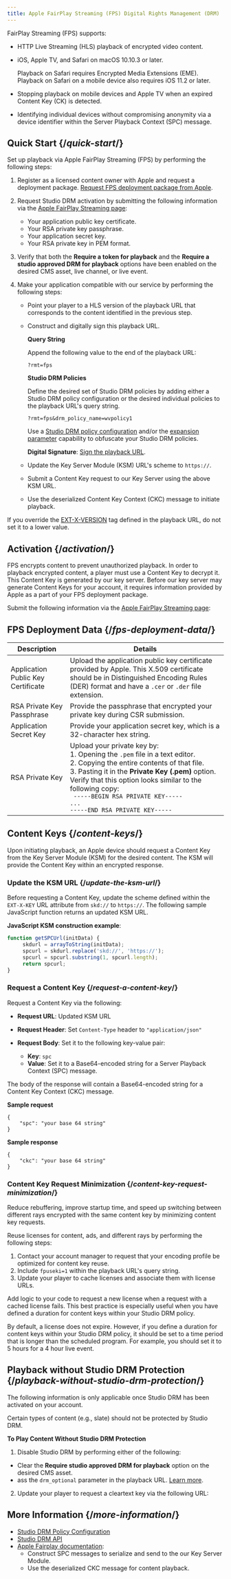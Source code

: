 ```yaml
---
title: Apple FairPlay Streaming (FPS) Digital Rights Management (DRM)
---
```


FairPlay Streaming (FPS) supports:

- HTTP Live Streaming (HLS) playback of encrypted video content.
- iOS, Apple TV, and Safari on macOS 10.10.3 or later.

    <Info>Playback on Safari requires Encrypted Media Extensions (EME). Playback on Safari on a mobile device also requires iOS 11.2 or later.</Info>

- Stopping playback on mobile devices and Apple TV when an expired Content Key (CK) is detected.
- Identifying individual devices without compromising anonymity via a device identifier within the Server Playback Context (SPC) message.

## Quick Start  {/*quick-start*/}

Set up playback via Apple FairPlay Streaming (FPS) by performing the following steps:

1. Register as a licensed content owner with Apple and request a deployment package. [Request FPS deployment package from Apple](https://developer.apple.com/contact/fps/).

2. Request Studio DRM activation by submitting the following information via the [Apple FairPlay Streaming page](https://cms.uplynk.com/static/cms2/index.html#/settings/apple-fairplay-streaming):

   - Your application public key certificate.
   - Your RSA private key passphrase.
   - Your application secret key.
   - Your RSA private key in PEM format.

3. Verify that both the **Require a token for playback** and the **Require a studio approved DRM for playback** options have been enabled on the desired CMS asset, live channel, or live event.

4. Make your application compatible with our service by performing the following steps:

   - Point your player to a HLS version of the playback URL that corresponds to the content identified in the previous step.
   - Construct and digitally sign this playback URL.

     **Query String**

     Append the following value to the end of the playback URL:
     ```plaintext
     ?rmt=fps
     ```

     **Studio DRM Policies**

        Define the desired set of Studio DRM policies by adding either a Studio DRM policy configuration or the desired individual policies to the playback URL's query string.

        ```plaintext
        ?rmt=fps&drm_policy_name=wvpolicy1
        ```

        <Info>Use a [Studio DRM policy configuration](/uplynk/manage/content_protection/policy_configuration) and/or the [expansion parameter](/uplynk/deliver/playback_urls/#core-identification-parameters) capability to obfuscate your Studio DRM policies.</Info>

      **Digital Signature**: [Sign the playback URL](/uplynk/deliver/playback_urls/#signing-playback-urls-with-a-token).

   - Update the Key Server Module (KSM) URL's scheme to `https://`.
   - Submit a Content Key request to our Key Server using the above KSM URL.
   - Use the deserialized Content Key Context (CKC) message to initiate playback.

<Warning>If you override the [EXT-X-VERSION](https://developer.apple.com/documentation/http_live_streaming/about_the_ext-x-version_tag) tag defined in the playback URL, do not set it to a lower value.</Warning>

## Activation  {/*activation*/}

FPS encrypts content to prevent unauthorized playback. In order to playback encrypted content, a player must use a Content Key to decrypt it. This Content Key is generated by our key server. Before our key server may generate Content Keys for your account, it requires information provided by Apple as a part of your FPS deployment package.

Submit the following information via the [Apple FairPlay Streaming page](https://cms.uplynk.com/static/cms2/index.html#/settings/apple-fairplay-streaming):


## FPS Deployment Data  {/*fps-deployment-data*/}

| Description | Details |
|-----------------|-------------|
| Application Public Key Certificate | Upload the application public key certificate provided by Apple. This X.509 certificate should be in Distinguished Encoding Rules (DER) format and have a `.cer` or `.der` file extension. |
| RSA Private Key Passphrase | Provide the passphrase that encrypted your private key during CSR submission. |
| Application Secret Key | Provide your application secret key, which is a 32-character hex string. |
| RSA Private Key | Upload your private key by: <br /> 1. Opening the `.pem` file in a text editor. <br /> 2. Copying the entire contents of that file. <br /> 3. Pasting it in the **Private Key (.pem)** option. <br /> Verify that this option looks similar to the following copy: <br /> ` -----BEGIN RSA PRIVATE KEY-----` <br /> `...`<br /> `-----END RSA PRIVATE KEY----- ` |

## Content Keys  {/*content-keys*/}

Upon initiating playback, an Apple device should request a Content Key from the Key Server Module (KSM) for the desired content. The KSM will provide the Content Key within an encrypted response.

### Update the KSM URL  {/*update-the-ksm-url*/}

Before requesting a Content Key, update the scheme defined within the `EXT-X-KEY` URL attribute from `skd://` to `https://`. The following sample JavaScript function returns an updated KSM URL.

**JavaScript KSM construction example**:

```javascript
function getSPCUrl(initData) {
     skdurl = arrayToString(initData);
     spcurl = skdurl.replace('skd://', 'https://');
     spcurl = spcurl.substring(1, spcurl.length);
     return spcurl;
}
```

### Request a Content Key  {/*request-a-content-key*/}

Request a Content Key via the following:

- **Request URL**: Updated KSM URL
- **Request Header**: Set `Content-Type` header to `"application/json"`
- **Request Body**: Set it to the following key-value pair:

  - **Key**: `spc`
  - **Value**: Set it to a Base64-encoded string for a Server Playback Context (SPC) message.

The body of the response will contain a Base64-encoded string for a Content Key Context (CKC) message.

**Sample request**

```
{
	"spc": "your base 64 string"
}
```

**Sample response**

```
{
	"ckc": "your base 64 string"
}
```

### Content Key Request Minimization  {/*content-key-request-minimization*/}

Reduce rebuffering, improve startup time, and speed up switching between different rays encrypted with the same content key by minimizing content key requests.

Reuse licenses for content, ads, and different rays by performing the following steps:

1. Contact your account manager to request that your encoding profile be optimized for content key reuse.
2. Include `fpuseki=1` within the playback URL's query string.
3. Update your player to cache licenses and associate them with license URLs.

<Tip>Add logic to your code to request a new license when a request with a cached license fails. This best practice is especially useful when you have defined a duration for content keys within your Studio DRM policy.</Tip>

<Info>By default, a license does not expire. However, if you define a duration for content keys within your Studio DRM policy, it should be set to a time period that is longer than the scheduled program. For example, you should set it to 5 hours for a 4 hour live event.</Info>

## Playback without Studio DRM Protection  {/*playback-without-studio-drm-protection*/}

<Info>The following information is only applicable once Studio DRM has been activated on your account.</Info>

Certain types of content (e.g., slate) should not be protected by Studio DRM.

**To Play Content Without Studio DRM Protection**

1. Disable Studio DRM by performing either of the following:

- Clear the **Require studio approved DRM for playback** option on the desired CMS asset.
- ass the `drm_optional` parameter in the playback URL. [Learn more](/uplynk/acquire/playback_urls/customize_playback_via_parameters/#disable-studio-drm).

2. Update your player to request a cleartext key via the following URL:



## More Information  {/*more-information*/}

- [Studio DRM Policy Configuration](/uplynk/manage/content_protection/policy_configuration)
- [Studio DRM API](https://docs.edgecast.com/video/Content/Develop/Studio-DRM-API.htm)
- [Apple Fairplay documentation](https://developer.apple.com/streaming/fps/):
   - Construct SPC messages to serialize and send to the our Key Server Module.
   - Use the deserialized CKC message for content playback.
